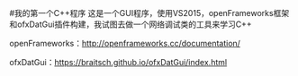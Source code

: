 #我的第一个C++程序
这是一个GUI程序，使用VS2015，openFrameworks框架和ofxDatGui插件构建，我试图去做一个网络调试类的工具来学习C++

openFrameworks：http://openframeworks.cc/documentation/

ofxDatGui：https://braitsch.github.io/ofxDatGui/index.html